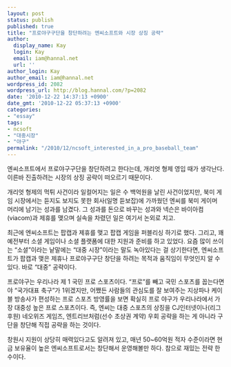```yaml
---
layout: post
status: publish
published: true
title: "프로야구구단을 창단하려는 엔씨소프트와 시장 상징 공략"
author:
  display_name: Kay
  login: Kay
  email: iam@hannal.net
  url: ''
author_login: Kay
author_email: iam@hannal.net
wordpress_id: 2082
wordpress_url: http://blog.hannal.com/?p=2082
date: '2010-12-22 14:37:13 +0900'
date_gmt: '2010-12-22 05:37:13 +0900'
categories:
- "essay"
tags:
- ncsoft
- "대중시장"
- "야구"
permalink: "/2010/12/ncsoft_interested_in_a_pro_baseball_team"
---
```

<p>엔씨소프트에서 프로야구구단을 창단하려고 한다는데, 개리엇 형제 영입 때가 생각난다. 이른바 진출하려는 시장의 상징 공략이 떠오르기 때문이다.</p>
<p>개리엇 형제의 먹튀 사건이라 일컬어지는 일은 수 백억원을 날린 사건이었지만, 북미 게임 시장에서는 듣지도 보지도 못한 회사(일명 듣보잡)에 가까웠던 엔씨를 북미 게이머 머리에 남기는 성과를 남겼다. 그 성과를 돈으로 바꾸는 성과와 넥슨은 바이아컴(viacom)과 제휴를 맺으며 실속을 차렸던 일은 여기서 논외로 치고.</p>
<p>최근에 엔씨소프트는 팝캡과 제휴를 맺고 팝캡 게임을 퍼블리싱 하기로 했다. 그리고, 꽤 예전부터 소셜 게임이나 소셜 플랫폼에 대한 지원과 준비를 하고 있었다. 요즘 많이 쓰이는 “소셜”이라는 낱말에는 “대중 시장”이라는 말도 녹아있다는 걸 상기한다면, 엔씨소프트가 팝캡과 맺은 제휴나 프로야구구단 창단을 하려는 목적과 움직임이 무엇인지 알 수 있다. 바로 “대중” 공략이다.</p>
<p>프로야구는 우리나라 제 1 국민 프로 스포츠이다. “프로”를 빼고 국민 스포츠를 꼽는다면야 “국가대표 축구”가 1위겠지만, 어쨌든 사람들의 관심도를 잘 보여주는 지상파나 케이블 방송사가 편성하는 프로 스포츠 방영률을 보면 확실히 프로 야구가 우리나라에서 가장 대중성 높은 프로 스포츠이다. 즉, 엔씨는 대중 스포츠의 상징을 CJ인터넷이나(리그 후원) 네오위즈 게임즈, 엔트리브처럼(선수 초상권 계약) 우회 공략을 하는 게 아니라 구단을 창단해 직접 공략을 하는 것이다.</p>
<p>창원시 지원이 상당히 매력있다고도 알려져 있고, 매년 50~60억원 적자 수준이라면 현금 보유율이 높은 엔씨소프트로서는 창단해서 운영해볼만 하다. 참으로 재밌는 전략 한 수이다.</p>
